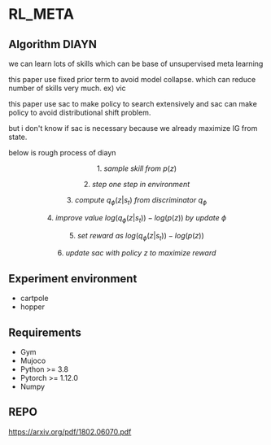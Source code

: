 # RL_META

## Algorithm DIAYN

we can learn lots of skills which can be base of unsupervised meta learning

this paper use fixed prior term to avoid model collapse. which can reduce number of skills very much. ex) vic

this paper use sac to make policy to search extensively and sac can make policy to avoid distributional shift problem.

but i don't know if sac is necessary because we already maximize IG from state.

below is rough process of diayn

$$1. \ sample \ skill \ from \ p(z)$$

$$2. \ step \ one \ step \ in \ environment$$

$$3. \ compute \ q_\phi(z | s_t) \ from \ discriminator \ q_\phi$$

$$4. \ improve \ value \ log(q_\phi(z | s_t)) - log(p(z)) \ by \ update \ \phi$$

$$5. \ set \ reward \ as \ log(q_\phi(z | s_t)) - log(p(z))$$

$$6. \ update \ sac \ with \ policy \ z \ to \ maximize \ reward$$

## Experiment environment

* cartpole
* hopper


## Requirements

* Gym
* Mujoco
* Python >= 3.8 
* Pytorch >= 1.12.0
* Numpy


## REPO

https://arxiv.org/pdf/1802.06070.pdf
